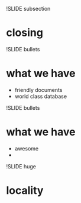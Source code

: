 !SLIDE subsection
# closing

!SLIDE bullets
# what we have
* friendly documents
* world class database

!SLIDE bullets
# what we have
* awesome
*  

!SLIDE huge
# locality

